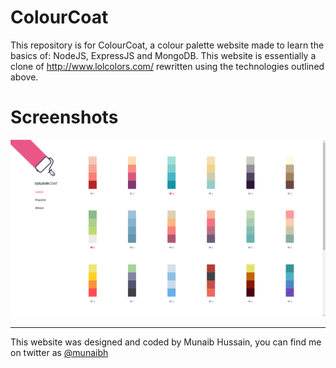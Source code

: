 # ColourCoat

This repository is for ColourCoat, a colour palette website made to learn the basics of: NodeJS, ExpressJS and MongoDB. This website is essentially a clone of http://www.lolcolors.com/ rewritten using the technologies outlined above.

# Screenshots
![Index Page](/readme/examples/index.png)

---

This website was designed and coded by Munaib Hussain, you can find me on twitter as [@munaibh](https://twitter.com/munaibh)
